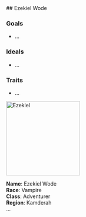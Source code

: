 <div class="character-layout">

<div class="left-column">
## Ezekiel Wode

### Goals
- ...

### Ideals
- ...

### Traits
- ...

</div>

<div class="right-column">
<img src="BILD_URL_ODER_PFAD" alt="Ezekiel" width="200">

**Name**: Ezekiel Wode  
**Race**: Vampire  
**Class**: Adventurer  
**Region**: Kamderah  
...

</div>

</div>
